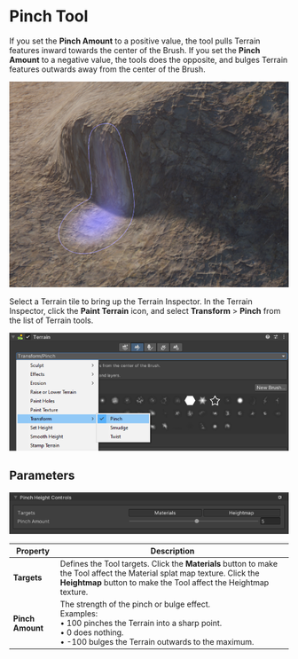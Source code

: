# Pinch Tool

If you set the **Pinch Amount** to a positive value, the tool pulls Terrain features inward towards the center of the Brush. If you set the **Pinch Amount** to a negative value, the tools does the opposite, and bulges Terrain features outwards away from the center of the Brush.

![](images/2-41-Pinch-03.png)

Select a Terrain tile to bring up the Terrain Inspector. In the Terrain Inspector, click the **Paint Terrain** icon, and select **Transform** > **Pinch** from the list of Terrain tools.

![](images/Transform.png)

## Parameters

![](images/2-41-Pinch-02.png)

| **Property**     | **Description**                                              |
| ---------------- | ------------------------------------------------------------ |
| **Targets**      | Defines the Tool targets. Click the **Materials** button to make the Tool affect the Material splat map texture. Click the **Heightmap** button to make the Tool affect the Heightmap texture. |
| **Pinch Amount** | The strength of the pinch or bulge effect.<br />Examples:<br />&#8226; 100 pinches the Terrain into a sharp point.<br />&#8226; 0 does nothing.<br />&#8226; -100 bulges the Terrain outwards to the maximum. |
